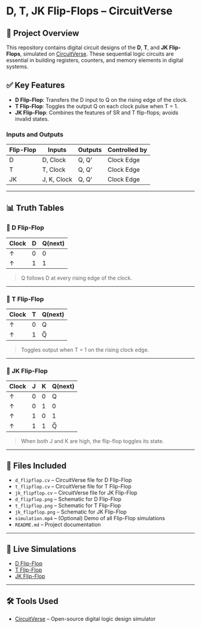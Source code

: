 # D, T, JK Flip-Flops – CircuitVerse

## 🧠 Project Overview
This repository contains digital circuit designs of the **D**, **T**, and **JK Flip-Flops**, simulated on [CircuitVerse](https://circuitverse.org). These sequential logic circuits are essential in building registers, counters, and memory elements in digital systems.

## ✅ Key Features
- **D Flip-Flop**: Transfers the D input to Q on the rising edge of the clock.
- **T Flip-Flop**: Toggles the output Q on each clock pulse when T = 1.
- **JK Flip-Flop**: Combines the features of SR and T flip-flops; avoids invalid states.

### Inputs and Outputs

| Flip-Flop | Inputs       | Outputs      | Controlled by  |
|-----------|--------------|--------------|----------------|
| D         | D, Clock     | Q, Q'        | Clock Edge     |
| T         | T, Clock     | Q, Q'        | Clock Edge     |
| JK        | J, K, Clock  | Q, Q'        | Clock Edge     |

---

## 📊 Truth Tables

### 🔷 D Flip-Flop

| Clock | D | Q(next) |
|-------|---|---------|
| ↑     | 0 | 0       |
| ↑     | 1 | 1       |

> Q follows D at every rising edge of the clock.

---

### 🔷 T Flip-Flop

| Clock | T | Q(next) |
|-------|---|---------|
| ↑     | 0 | Q       |
| ↑     | 1 | Q̅       |

> Toggles output when T = 1 on the rising clock edge.

---

### 🔷 JK Flip-Flop

| Clock | J | K | Q(next) |
|-------|---|---|---------|
| ↑     | 0 | 0 | Q       |
| ↑     | 0 | 1 | 0       |
| ↑     | 1 | 0 | 1       |
| ↑     | 1 | 1 | Q̅       |

> When both J and K are high, the flip-flop toggles its state.

---

## 📂 Files Included

- `d_flipflop.cv` – CircuitVerse file for D Flip-Flop  
- `t_flipflop.cv` – CircuitVerse file for T Flip-Flop  
- `jk_flipflop.cv` – CircuitVerse file for JK Flip-Flop  
- `d_flipflop.png` – Schematic for D Flip-Flop  
- `t_flipflop.png` – Schematic for T Flip-Flop  
- `jk_flipflop.png` – Schematic for JK Flip-Flop  
- `simulation.mp4` – (Optional) Demo of all Flip-Flop simulations  
- `README.md` – Project documentation

---

## 🔗 Live Simulations

- [D Flip-Flop](https://circuitverse.org/simulator/edit/d-flipflop-d4bb2b1c-c716-465a-b604-52f80ae38415)  
- [T Flip-Flop](https://circuitverse.org/simulator/edit/t-flipflop-807fbb7a-f5e0-414a-9f0d-a108834db7c4)  
- [JK Flip-Flop](https://circuitverse.org/simulator/edit/jk-flipflop-7defb4a7-8445-4adf-a537-f85b8041963e)

---

## 🛠 Tools Used
- [CircuitVerse](https://circuitverse.org) – Open-source digital logic design simulator